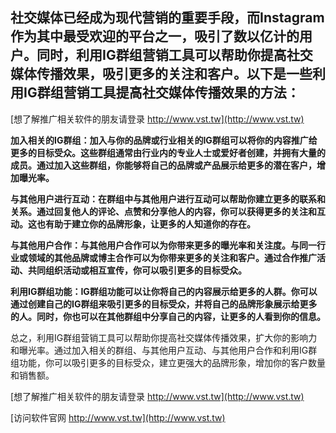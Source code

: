 ## **社交媒体已经成为现代营销的重要手段，而Instagram作为其中最受欢迎的平台之一，吸引了数以亿计的用户。同时，利用IG群组营销工具可以帮助你提高社交媒体传播效果，吸引更多的关注和客户。以下是一些利用IG群组营销工具提高社交媒体传播效果的方法：**

[想了解推广相关软件的朋友请登录 http://www.vst.tw](http://www.vst.tw)

**加入相关的IG群组：加入与你的品牌或行业相关的IG群组可以将你的内容推广给更多的目标受众。这些群组通常由行业内的专业人士或爱好者创建，并拥有大量的成员。通过加入这些群组，你能够将自己的品牌或产品展示给更多的潜在客户，增加曝光率。**

**与其他用户进行互动：在群组中与其他用户进行互动可以帮助你建立更多的联系和关系。通过回复他人的评论、点赞和分享他人的内容，你可以获得更多的关注和互动。这也有助于建立你的品牌形象，让更多的人知道你的存在。**

**与其他用户合作：与其他用户合作可以为你带来更多的曝光率和关注度。与同一行业或领域的其他品牌或博主合作可以为你带来更多的关注和客户。通过合作推广活动、共同组织活动或相互宣传，你可以吸引更多的目标受众。**

**利用IG群组功能：IG群组功能可以让你将自己的内容展示给更多的人群。你可以通过创建自己的IG群组来吸引更多的目标受众，并将自己的品牌形象展示给更多的人。同时，你也可以在其他群组中分享自己的内容，让更多的人看到你的信息。**

总之，利用IG群组营销工具可以帮助你提高社交媒体传播效果，扩大你的影响力和曝光率。通过加入相关的群组、与其他用户互动、与其他用户合作和利用IG群组功能，你可以吸引更多的目标受众，建立更强大的品牌形象，增加你的客户数量和销售额。

[想了解推广相关软件的朋友请登录 http://www.vst.tw](http://www.vst.tw)


[访问软件官网 http://www.vst.tw](http://www.vst.tw)
